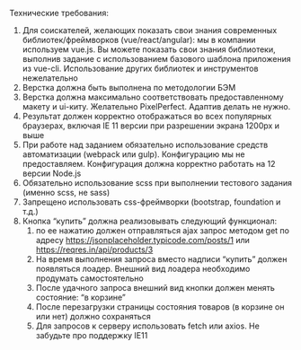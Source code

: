 Технические требования:
1) Для соискателей, желающих показать свои знания современных библиотек/фреймворков (vue/react/angular): мы в компании используем vue.js. Вы можете показать свои знания библиотеки, выполнив задание с использованием базового шаблона приложения из vue-cli. Использование других библиотек и инструментов нежелательно
2) Верстка должна быть выполнена по методологии БЭМ
3) Верстка должна максимально соответствовать предоставленному макету и ui-киту. Желательно PixelPerfect. Адаптив делать не нужно.
4) Результат должен корректно отображаться во всех популярных браузерах, включая IE 11 версии при разрешении экрана 1200px и выше
5) При работе над заданием обязательно использование средств автоматизации (webpack или gulp). Конфигурацию мы не предоставляем. Конфигурация должна корректно работать на 12 версии Node.js
6) Обязательно использование scss при выполнении тестового задания (именно scss, не sass)
7) Запрещено использовать css-фреймворки (bootstrap, foundation и т.д.)
8) Кнопка “купить” должна реализовывать следующий функционал:
    1. по ее нажатию должен отправляться ajax запрос методом get по адресу https://jsonplaceholder.typicode.com/posts/1 или https://reqres.in/api/products/3
    2. На время выполнения запроса вместо надписи “купить” должен появляться лоадер. Внешний вид лоадера необходимо продумать самостоятельно
    3. После удачного запроса внешний вид кнопки должен менять состояние: “в корзине”
    4. После перезагрузки страницы состояния товаров (в корзине он или нет) должно сохраняться
    5. Для запросов к серверу использовать fetch или axios. Не забудьте про поддержку IE11

